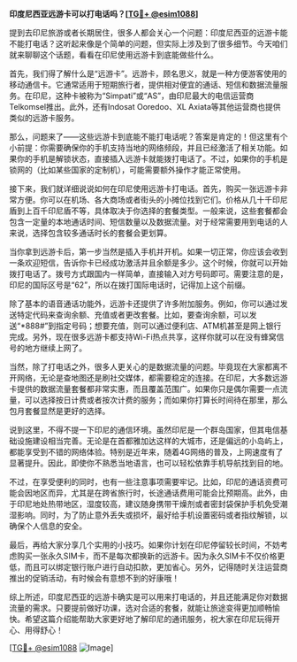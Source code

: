 **印度尼西亚远游卡可以打电话吗？[[TG💪+ @esim1088](https://t.me/s/esim1088)]**

提到去印尼旅游或者长期居住，很多人都会关心一个问题：印度尼西亚的远游卡能不能打电话？这听起来像是个简单的问题，但实际上涉及到了很多细节。今天咱们就来聊聊这个话题，看看在印尼使用远游卡到底能做些什么。

首先，我们得了解什么是“远游卡”。远游卡，顾名思义，就是一种方便游客使用的移动通信卡。它通常适用于短期旅行者，提供相对便宜的通话、短信和数据流量服务。在印尼，这种卡被称为“Simpati”或“AS”，由印尼最大的电信运营商Telkomsel推出。此外，还有Indosat Ooredoo、XL Axiata等其他运营商也提供类似的远游卡服务。

那么，问题来了——这些远游卡到底能不能打电话呢？答案是肯定的！但这里有个小前提：你需要确保你的手机支持当地的网络频段，并且已经激活了相关功能。如果你的手机是解锁状态，直接插入远游卡就能拨打电话了。不过，如果你的手机是锁网的（比如某些国家的定制机），可能需要额外操作才能正常使用。

接下来，我们就详细说说如何在印尼使用远游卡打电话。首先，购买一张远游卡非常方便。你可以在机场、各大商场或者街头的小摊位找到它们。价格从几十千印尼盾到上百千印尼盾不等，具体取决于你选择的套餐类型。一般来说，这些套餐都会包含一定量的本地通话时间、短信数量以及数据流量。对于经常需要用到电话的人来说，选择包含较多通话时长的套餐会更划算。

当你拿到远游卡后，第一步当然是插入手机并开机。如果一切正常，你应该会收到一条欢迎短信，告诉你卡已经成功激活并且余额是多少。这个时候，你就可以开始拨打电话了。拨号方式跟国内一样简单，直接输入对方号码即可。需要注意的是，印尼的国际区号是“62”，所以在拨打国际电话时，记得加上这个前缀。

除了基本的语音通话功能外，远游卡还提供了许多附加服务。例如，你可以通过发送特定代码来查询余额、充值或者更改套餐。比如，要查询余额，可以发送“*888#”到指定号码；想要充值，则可以通过便利店、ATM机甚至是网上银行完成。另外，现在很多远游卡都支持Wi-Fi热点共享，这样你就可以在没有蜂窝信号的地方继续上网了。

当然，除了打电话之外，很多人更关心的是数据流量的问题。毕竟现在大家都离不开网络，无论是查地图还是刷社交媒体，都需要稳定的连接。在印尼，大多数远游卡提供的数据流量套餐都非常实惠，而且覆盖范围广。如果你只是偶尔需要一点流量，可以选择按日计费或者按次计费的服务；而如果你打算长时间待在那里，那么包月套餐显然是更好的选择。

说到这里，不得不提一下印尼的通信环境。虽然印尼是一个群岛国家，但其电信基础设施建设相当完善。无论是在首都雅加达这样的大城市，还是偏远的小岛屿上，都能享受到不错的网络体验。特别是近年来，随着4G网络的普及，上网速度有了显著提升。因此，即使你不熟悉当地语言，也可以轻松依靠手机导航找到目的地。

不过，在享受便利的同时，也有一些注意事项需要牢记。比如，印尼的通话资费可能会因地区而异，尤其是在跨省旅行时，长途通话费用可能会比预期高。此外，由于印尼地处热带地区，湿度较高，建议随身携带干燥剂或者密封袋保护手机免受潮湿影响。同时，为了防止意外丢失或损坏，最好给手机设置密码或者指纹解锁，以确保个人信息的安全。

最后，再给大家分享几个实用的小技巧。如果你计划在印尼停留较长时间，不妨考虑购买一张永久SIM卡，而不是每次都换新的远游卡。因为永久SIM卡不仅价格更低，而且可以绑定银行账户进行自动扣款，更加省心。另外，记得随时关注运营商推出的促销活动，有时候会有意想不到的好康哦！

综上所述，印度尼西亚的远游卡确实是可以用来打电话的，并且还能满足你对数据流量的需求。只要提前做好功课，选对合适的套餐，就能让旅途变得更加顺畅愉快。希望这篇介绍能帮助大家更好地了解印尼的通讯服务，祝大家在印尼玩得开心、用得舒心！

[[TG💪+ @esim1088](https://t.me/s/esim1088) ![Image](https://i.postimg.cc/4NQfJmqS/Snipaste-2025-05-13-00-14-12.png)]